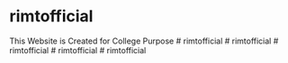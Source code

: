 # rimtofficial

This Website is Created for College Purpose
#   r i m t o f f i c i a l  
 #   r i m t o f f i c i a l  
 #   r i m t o f f i c i a l  
 #   r i m t o f f i c i a l  
 #   r i m t o f f i c i a l  
 